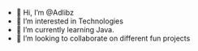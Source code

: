- 👋 Hi, I’m @Adlibz
- 👀 I’m interested in Technologies
- 🌱 I’m currently learning Java.
- 💞️ I’m looking to collaborate on different fun projects
